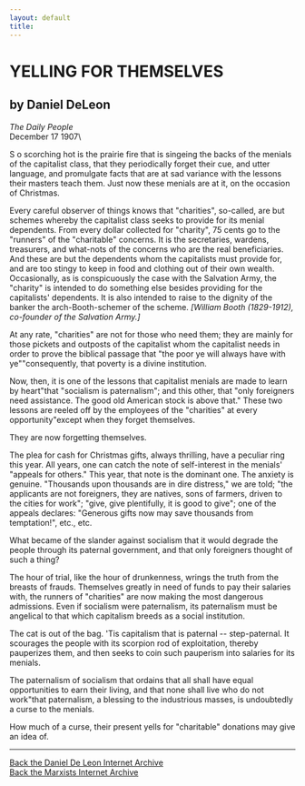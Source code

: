 ```yaml
---
layout: default
title: 
---
```

# YELLING FOR THEMSELVES

## by Daniel DeLeon

*The Daily People*\
December 17 1907\

S o scorching hot is the prairie fire that is singeing the backs of the
menials of the capitalist class, that they periodically forget their
cue, and utter language, and promulgate facts that are at sad variance
with the lessons their masters teach them. Just now these menials are at
it, on the occasion of Christmas.

Every careful observer of things knows that "charities", so-called, are
but schemes whereby the capitalist class seeks to provide for its menial
dependents. From every dollar collected for "charity", 75 cents go to
the "runners" of the "charitable" concerns. It is the secretaries,
wardens, treasurers, and what-nots of the concerns who are the real
beneficiaries. And these are but the dependents whom the capitalists
must provide for, and are too stingy to keep in food and clothing out of
their own wealth. Occasionally, as is conspicuously the case with the
Salvation Army, the "charity" is intended to do something else besides
providing for the capitalists' dependents. It is also intended to raise
to the dignity of the banker the arch-Booth-schemer of the scheme.
*\[William Booth (1829-1912), co-founder of the Salvation Army.\]*

At any rate, "charities" are not for those who need them; they are
mainly for those pickets and outposts of the capitalist whom the
capitalist needs in order to prove the biblical passage that "the poor
ye will always have with ye""consequently, that poverty is a divine
institution.

Now, then, it is one of the lessons that capitalist menials are made to
learn by heart"that "socialism is paternalism\"; and this other, that
"only foreigners need assistance. The good old American stock is above
that." These two lessons are reeled off by the employees of the
"charities" at every opportunity"except when they forget themselves.

They are now forgetting themselves.

The plea for cash for Christmas gifts, always thrilling, have a peculiar
ring this year. All years, one can catch the note of self-interest in
the menials' "appeals for others." This year, that note is the dominant
one. The anxiety is genuine. "Thousands upon thousands are in dire
distress," we are told; "the applicants are not foreigners, they are
natives, sons of farmers, driven to the cities for work\"; "give, give
plentifully, it is good to give\"; one of the appeals declares:
"Generous gifts now may save thousands from temptation!", etc., etc.

What became of the slander against socialism that it would degrade the
people through its paternal government, and that only foreigners thought
of such a thing?

The hour of trial, like the hour of drunkenness, wrings the truth from
the breasts of frauds. Themselves greatly in need of funds to pay their
salaries with, the runners of "charities" are now making the most
dangerous admissions. Even if socialism were paternalism, its
paternalism must be angelical to that which capitalism breeds as a
social institution.

The cat is out of the bag. 'Tis capitalism that is paternal \--
step-paternal. It scourages the people with its scorpion rod of
exploitation, thereby pauperizes them, and then seeks to coin such
pauperism into salaries for its menials.

The paternalism of socialism that ordains that all shall have equal
opportunities to earn their living, and that none shall live who do not
work"that paternalism, a blessing to the industrious masses, is
undoubtedly a curse to the menials.

How much of a curse, their present yells for "charitable" donations may
give an idea of.

------------------------------------------------------------------------

[Back the Daniel De Leon Internet Archive](../../index.htm)\
[Back the Marxists Internet Archive](../../../index.htm)
